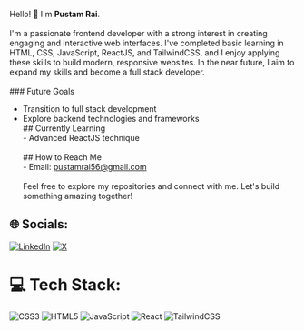 
Hello! 👋 I'm <b>Pustam Rai</b>.<br><br>I'm a passionate frontend developer with a strong interest in creating engaging and interactive web interfaces. I've completed basic learning in HTML, CSS, JavaScript, ReactJS, and TailwindCSS, and I enjoy applying these skills to build modern, responsive websites. In the near future, I aim to expand my skills and become a full stack developer.<br><br> ### Future Goals
- Transition to full stack development
- Explore backend technologies and frameworks <br>## Currently Learning<br>- Advanced ReactJS technique<br><br>## How to Reach Me<br>- Email: pustamrai56@gmail.com<br><br>Feel free to explore my repositories and connect with me. Let's build something amazing together!


## 🌐 Socials:
[![LinkedIn](https://img.shields.io/badge/LinkedIn-%230077B5.svg?logo=linkedin&logoColor=white)](https://www.linkedin.com/in/pustamrai/) [![X](https://img.shields.io/badge/X-black.svg?logo=X&logoColor=white)](https://x.com/RaiPustam) 

# 💻 Tech Stack:
![CSS3](https://img.shields.io/badge/css3-%231572B6.svg?style=flat&logo=css3&logoColor=white) ![HTML5](https://img.shields.io/badge/html5-%23E34F26.svg?style=flat&logo=html5&logoColor=white) ![JavaScript](https://img.shields.io/badge/javascript-%23323330.svg?style=flat&logo=javascript&logoColor=%23F7DF1E) ![React](https://img.shields.io/badge/react-%2320232a.svg?style=flat&logo=react&logoColor=%2361DAFB) ![TailwindCSS](https://img.shields.io/badge/tailwindcss-%2338B2AC.svg?style=flat&logo=tailwind-css&logoColor=white)



<!-- Proudly created with GPRM ( https://gprm.itsvg.in ) -->
